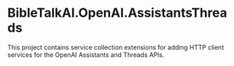 # BibleTalkAI.OpenAI.AssistantsThreads

This project contains service collection extensions for adding HTTP client services for the OpenAI Assistants and Threads APIs.

